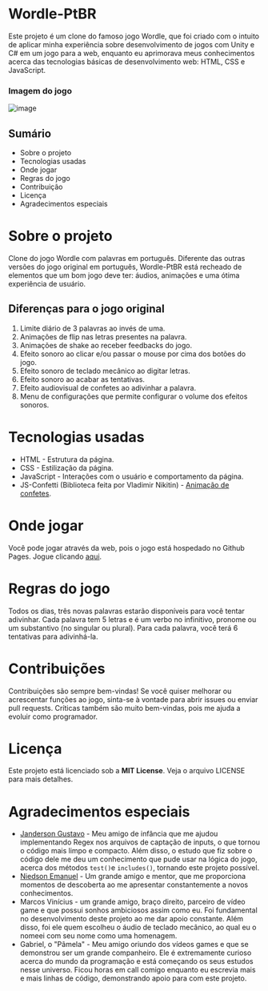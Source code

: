 # Wordle-PtBR

Este projeto é um clone do famoso jogo Wordle, que foi criado com o intuito de aplicar minha experiência sobre desenvolvimento de jogos com Unity e C# em um jogo para a web, enquanto eu aprimorava meus conhecimentos acerca das tecnologias básicas de desenvolvimento web: HTML, CSS e JavaScript.

### Imagem do jogo

![image](https://github.com/user-attachments/assets/14b41aae-df4b-4594-b107-a759ef6bbe96)

## Sumário

- Sobre o projeto
- Tecnologias usadas
- Onde jogar
- Regras do jogo
- Contribuição
- Licença
- Agradecimentos especiais

# Sobre o projeto

Clone do jogo Wordle com palavras em português. Diferente das outras versões do jogo original em português, Wordle-PtBR está recheado de elementos que um bom jogo deve ter: áudios, animações e uma ótima experiência de usuário.

## Diferenças para o jogo original

1. Limite diário de 3 palavras ao invés de uma.
2. Animações de flip nas letras presentes na palavra.
3. Animações de shake ao receber feedbacks do jogo.
4. Efeito sonoro ao clicar e/ou passar o mouse por cima dos botões do jogo.
5. Efeito sonoro de teclado mecânico ao digitar letras.
6. Efeito sonoro ao acabar as tentativas.
7. Efeito audiovisual de confetes ao adivinhar a palavra.
8. Menu de configurações que permite configurar o volume dos efeitos sonoros.

# Tecnologias usadas

- HTML - Estrutura da página.
- CSS - Estilização da página.
- JavaScript - Interações com o usuário e comportamento da página.
- JS-Confetti (Biblioteca feita por Vladimir Nikitin) - [Animação de confetes](https://www.npmjs.com/package/js-confetti).

# Onde jogar

Você pode jogar através da web, pois o jogo está hospedado no Github Pages. Jogue clicando [aqui](https://zhenrytm.github.io/wordle-ptbr/).

# Regras do jogo

Todos os dias, três novas palavras estarão disponíveis para você tentar adivinhar. Cada palavra tem 5 letras e é um verbo no infinitivo, pronome ou um substantivo (no singular ou plural). Para cada palavra, você terá 6 tentativas para adivinhá-la.

# Contribuições

Contribuições são sempre bem-vindas! Se você quiser melhorar ou acrescentar funções ao jogo, sinta-se à vontade para abrir issues ou enviar pull requests. Críticas também são muito bem-vindas, pois me ajuda a evoluir como programador.

# Licença

Este projeto está licenciado sob a __MIT License__. Veja o arquivo LICENSE para mais detalhes.

# Agradecimentos especiais

- [Janderson Gustavo](https://github.com/GuOffL) - Meu amigo de infância que me ajudou implementando Regex nos arquivos de captação de inputs, o que tornou o código mais limpo e compacto. Além disso, o estudo que fiz sobre o código dele me deu um conhecimento que pude usar na lógica do jogo, acerca dos métodos `test()`e `includes()`, tornando este projeto possível.
- [Niedson Emanuel](https://github.com/NiedsonEmanoel) - Um grande amigo e mentor, que me proporciona momentos de descoberta ao me apresentar constantemente a novos conhecimentos.
- Marcos Vinícius - um grande amigo, braço direito, parceiro de vídeo game e que possui sonhos ambiciosos assim como eu. Foi fundamental no desenvolvimento deste projeto ao me dar apoio constante. Além disso, foi ele quem escolheu o áudio de teclado mecânico, ao qual eu o nomeei com seu nome como uma homenagem.
- Gabriel, o "Pâmela" - Meu amigo oriundo dos vídeos games e que se demonstrou ser um grande companheiro. Ele é extremamente curioso acerca do mundo da programação e está começando os seus estudos nesse universo. Ficou horas em call comigo enquanto eu escrevia mais e mais linhas de código, demonstrando apoio para com este projeto.
